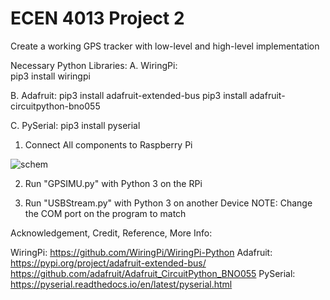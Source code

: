 # ECEN 4013 Project 2
 Create a working GPS tracker with low-level and high-level implementation
 
 Necessary Python Libraries:
  A. WiringPi:    
          pip3 install wiringpi
  
  B. Adafruit:
          pip3 install adafruit-extended-bus
          pip3 install adafruit-circuitpython-bno055
          
  C. PySerial:
          pip3 install pyserial
 
 

1) Connect All components to Raspberry Pi

![schem](https://user-images.githubusercontent.com/111799321/208063677-26a0e5b8-d65e-42d2-a14e-a31de6ad510d.png)

2) Run "GPSIMU.py" with Python 3 on the RPi

3) Run "USBStream.py" with Python 3 on another Device
NOTE: Change the COM port on the program to match



Acknowledgement, Credit, Reference, More Info:

WiringPi: https://github.com/WiringPi/WiringPi-Python
Adafruit: https://pypi.org/project/adafruit-extended-bus/
          https://github.com/adafruit/Adafruit_CircuitPython_BNO055
PySerial: https://pyserial.readthedocs.io/en/latest/pyserial.html


